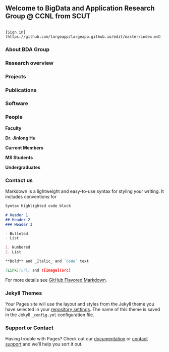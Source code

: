 ## Welcome to BigData and Application Research Group @ CCNL from SCUT

                                                                                        [Sign in](https://github.com/largeapp/largeapp.github.io/edit/master/index.md)


### About BDA Group

### Research overview

### Projects

### Publications

### Software

### People
**Faculty**

**Dr. Jinlong Hu**

**Current Members**

**MS Students**

**Undergraduates**

### Contact us

Markdown is a lightweight and easy-to-use syntax for styling your writing. It includes conventions for

```markdown
Syntax highlighted code block

# Header 1
## Header 2
### Header 3

- Bulleted
- List

1. Numbered
2. List

**Bold** and _Italic_ and `Code` text

[Link](url) and ![Image](src)
```

For more details see [GitHub Flavored Markdown](https://guides.github.com/features/mastering-markdown/).

### Jekyll Themes

Your Pages site will use the layout and styles from the Jekyll theme you have selected in your [repository settings](https://github.com/largeapp/largeapp.github.io/settings). The name of this theme is saved in the Jekyll `_config.yml` configuration file.

### Support or Contact

Having trouble with Pages? Check out our [documentation](https://help.github.com/categories/github-pages-basics/) or [contact support](https://github.com/contact) and we’ll help you sort it out.
